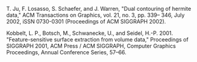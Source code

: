T. Ju, F. Losasso, S. Schaefer, and J. Warren,
"Dual contouring of hermite data,"
ACM Transactions on Graphics, vol. 21, no. 3, pp. 339– 346,
July 2002, iSSN 0730-0301 (Proceedings of ACM SIGGRAPH 2002).

Kobbelt, L. P., Botsch, M., Schwanecke, U., and Seidel, H.-P. 2001.
"Feature-sensitive surface extraction from volume data,"
Proceedings of SIGGRAPH 2001, ACM Press / ACM SIGGRAPH,
Computer Graphics Proceedings, Annual Conference Series, 57–66.
